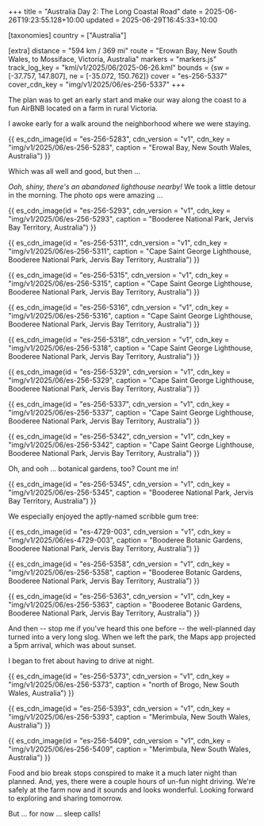 +++
title = "Australia Day 2: The Long Coastal Road"
date = 2025-06-26T19:23:55.128+10:00
updated = 2025-06-29T16:45:33+10:00

[taxonomies]
country = ["Australia"]

[extra]
distance = "594 km / 369 mi"
route = "Erowan Bay, New South Wales, to Mossiface, Victoria, Australia"
markers = "markers.js"
track_log_key = "kml/v1/2025/06/2025-06-26.kml"
bounds = {sw = [-37.757, 147.807], ne = [-35.072, 150.762]}
cover = "es-256-5337"
cover_cdn_key = "img/v1/2025/06/es-256-5337"
+++

The plan was to get an early start and make our way along the coast to a fun AirBNB located on a farm in rural Victoria. 

<!-- more -->

I awoke early for a walk around the neighborhood where we were staying.

{{ es_cdn_image(id = "es-256-5283", cdn_version = "v1", cdn_key = "img/v1/2025/06/es-256-5283", caption = "Erowal Bay, New South Wales, Australia") }}

Which was all well and good, but then ...

_Ooh, shiny, there's an abandoned lighthouse nearby!_ We took a little detour in the morning. The photo ops were amazing ...

{{ es_cdn_image(id = "es-256-5293", cdn_version = "v1", cdn_key = "img/v1/2025/06/es-256-5293", caption = "Booderee National Park, Jervis Bay Territory, Australia") }}

{{ es_cdn_image(id = "es-256-5311", cdn_version = "v1", cdn_key = "img/v1/2025/06/es-256-5311", caption = "Cape Saint George Lighthouse, Booderee National Park, Jervis Bay Territory, Australia") }}

{{ es_cdn_image(id = "es-256-5315", cdn_version = "v1", cdn_key = "img/v1/2025/06/es-256-5315", caption = "Cape Saint George Lighthouse, Booderee National Park, Jervis Bay Territory, Australia") }}

{{ es_cdn_image(id = "es-256-5316", cdn_version = "v1", cdn_key = "img/v1/2025/06/es-256-5316", caption = "Cape Saint George Lighthouse, Booderee National Park, Jervis Bay Territory, Australia") }}

{{ es_cdn_image(id = "es-256-5318", cdn_version = "v1", cdn_key = "img/v1/2025/06/es-256-5318", caption = "Cape Saint George Lighthouse, Booderee National Park, Jervis Bay Territory, Australia") }}

{{ es_cdn_image(id = "es-256-5329", cdn_version = "v1", cdn_key = "img/v1/2025/06/es-256-5329", caption = "Cape Saint George Lighthouse, Booderee National Park, Jervis Bay Territory, Australia") }}

{{ es_cdn_image(id = "es-256-5337", cdn_version = "v1", cdn_key = "img/v1/2025/06/es-256-5337", caption = "Cape Saint George Lighthouse, Booderee National Park, Jervis Bay Territory, Australia") }}

{{ es_cdn_image(id = "es-256-5342", cdn_version = "v1", cdn_key = "img/v1/2025/06/es-256-5342", caption = "Cape Saint George Lighthouse, Booderee National Park, Jervis Bay Territory, Australia") }}

Oh, and ooh ... botanical gardens, too? Count me in!

{{ es_cdn_image(id = "es-256-5345", cdn_version = "v1", cdn_key = "img/v1/2025/06/es-256-5345", caption = "Booderee National Park, Jervis Bay Territory, Australia") }}

We especially enjoyed the aptly-named scribble gum tree:

{{ es_cdn_image(id = "es-4729-003", cdn_version = "v1", cdn_key = "img/v1/2025/06/es-4729-003", caption = "Booderee Botanic Gardens, Booderee National Park, Jervis Bay Territory, Australia") }}

{{ es_cdn_image(id = "es-256-5358", cdn_version = "v1", cdn_key = "img/v1/2025/06/es-256-5358", caption = "Booderee Botanic Gardens, Booderee National Park, Jervis Bay Territory, Australia") }}

{{ es_cdn_image(id = "es-256-5363", cdn_version = "v1", cdn_key = "img/v1/2025/06/es-256-5363", caption = "Booderee Botanic Gardens, Booderee National Park, Jervis Bay Territory, Australia") }}

And then -- stop me if you've heard this one before -- the well-planned day turned into a very long slog. When we left the park, the Maps app projected a 5pm arrival, which was about sunset.

I began to fret about having to drive at night.

{{ es_cdn_image(id = "es-256-5373", cdn_version = "v1", cdn_key = "img/v1/2025/06/es-256-5373", caption = "north of Brogo, New South Wales, Australia") }}

{{ es_cdn_image(id = "es-256-5393", cdn_version = "v1", cdn_key = "img/v1/2025/06/es-256-5393", caption = "Merimbula, New South Wales, Australia") }}

{{ es_cdn_image(id = "es-256-5409", cdn_version = "v1", cdn_key = "img/v1/2025/06/es-256-5409", caption = "Merimbula, New South Wales, Australia") }}

Food and bio break stops conspired to make it a much later night than planned. And, yes, there were a couple hours of un-fun night driving. We're safely at the farm now and it sounds and looks wonderful. Looking forward to exploring and sharing tomorrow.

But ... for now ... sleep calls!
